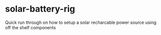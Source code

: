 # solar-battery-rig
Quick run through on how to setup a solar recharcable power source using off the shelf components
